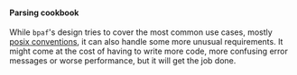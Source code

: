 #### Parsing cookbook


While `bpaf`'s design tries to cover the most common use cases, mostly
[posix conventions](https://pubs.opengroup.org/onlinepubs/9699919799.2018edition/basedefs/V1_chap12.html),
it can also handle some more unusual requirements. It might come at the cost of having to write
more code, more confusing error messages or worse performance, but it will get the job done.

